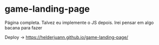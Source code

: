 # game-landing-page

Página completa. Talvez eu implemente o JS depois. Irei pensar em algo bacana para fazer

Deploy -> https://helderjuann.github.io/game-landing-page/
